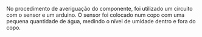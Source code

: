 No procedimento de averiguação do componente, foi utilizado um circuito com o sensor e um arduino. O sensor foi colocado num copo com uma pequena quantidade de água, medindo o nível de umidade dentro e fora do copo.
